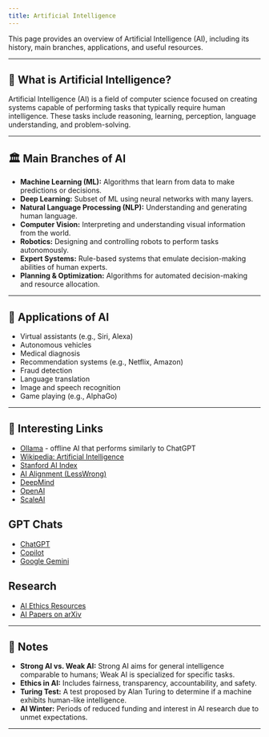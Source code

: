 ```yaml
---
title: Artificial Intelligence
---
```


This page provides an overview of Artificial Intelligence (AI), including its history, main branches, applications, and useful resources.

---

## 🤖 What is Artificial Intelligence?

Artificial Intelligence (AI) is a field of computer science focused on creating systems capable of performing tasks that typically require human intelligence. These tasks include reasoning, learning, perception, language understanding, and problem-solving.

---

## 🏛️ Main Branches of AI

- **Machine Learning (ML):** Algorithms that learn from data to make predictions or decisions.
- **Deep Learning:** Subset of ML using neural networks with many layers.
- **Natural Language Processing (NLP):** Understanding and generating human language.
- **Computer Vision:** Interpreting and understanding visual information from the world.
- **Robotics:** Designing and controlling robots to perform tasks autonomously.
- **Expert Systems:** Rule-based systems that emulate decision-making abilities of human experts.
- **Planning & Optimization:** Algorithms for automated decision-making and resource allocation.

---

## 🧠 Applications of AI

- Virtual assistants (e.g., Siri, Alexa)
- Autonomous vehicles
- Medical diagnosis
- Recommendation systems (e.g., Netflix, Amazon)
- Fraud detection
- Language translation
- Image and speech recognition
- Game playing (e.g., AlphaGo)

---

## 🔗 Interesting Links

- [Ollama](https://ollama.com/) - offline AI that performs similarly to ChatGPT
- [Wikipedia: Artificial Intelligence](https://en.wikipedia.org/wiki/Artificial_intelligence)
- [Stanford AI Index](https://aiindex.stanford.edu/)
- [AI Alignment (LessWrong)](https://www.lesswrong.com/tag/ai-alignment)
- [DeepMind](https://deepmind.com/)
- [OpenAI](https://openai.com/)
- [ScaleAI](https://scale.com/)

## GPT Chats

- [ChatGPT](https://chatgpt.com/)
- [Copilot](https://copilot.microsoft.com/)
- [Google Gemini](https://gemini.google.com/app)

## Research

- [AI Ethics Resources](https://aiethicslab.com/)
- [AI Papers on arXiv](https://arxiv.org/list/cs.AI/recent)

---

## 📝 Notes

- **Strong AI vs. Weak AI:** Strong AI aims for general intelligence comparable to humans; Weak AI is specialized for specific tasks.
- **Ethics in AI:** Includes fairness, transparency, accountability, and safety.
- **Turing Test:** A test proposed by Alan Turing to determine if a machine exhibits human-like intelligence.
- **AI Winter:** Periods of reduced funding and interest in AI research due to unmet expectations.

---
